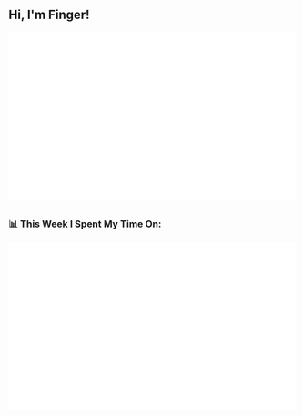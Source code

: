 <h2> Hi, I'm Finger!</h2>

<img align="right" src="https://raw.githubusercontent.com/spianmo/github-stats/master/generated/overview.svg#gh-light-mode-only">

<!-- <img align="right" height="160em" src="https://github-readme-stats-eight-theta.vercel.app/api/top-langs/?username=spianmo&layout=compact&langs_count=8&theme=algolia"/>	 -->
	
```go
package main

type Me struct {
	Name   string
	Job    string
	Code   string
	Skills string
}

func main() {
	me := &Me{
		Name:   "Finger",
		Job:    "Client-side Engineer",
		Code:   "Java, Kotlin, C#, Rust and C++ and Others",
		Skills: "Android, Security, Cross-platform client, NLP, CV, ASR ^o^",
	}
	_ = me
}
```


<h3>📊 This Week I Spent My Time On:</h3>
<img align='right' src="https://raw.githubusercontent.com/spianmo/github-stats/master/generated/languages.svg#gh-light-mode-only">

<!--START_SECTION:waka-->

```txt
Java                   10 hrs 20 mins  ██████████▓░░░░░░░░░░░░░░   43.08 %
Python                 5 hrs 51 mins   ██████░░░░░░░░░░░░░░░░░░░   24.38 %
Kotlin                 1 hr 35 mins    █▓░░░░░░░░░░░░░░░░░░░░░░░   06.63 %
Gradle                 1 hr 10 mins    █▒░░░░░░░░░░░░░░░░░░░░░░░   04.92 %
XML                    1 hr 10 mins    █▒░░░░░░░░░░░░░░░░░░░░░░░   04.90 %
```

<!--END_SECTION:waka-->
